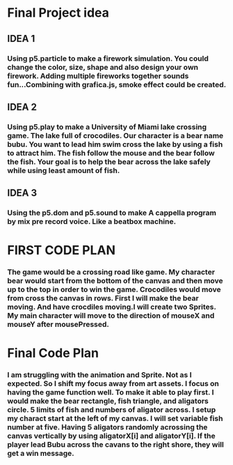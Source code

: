 # Final Project idea

## IDEA 1
### Using p5.particle to make a firework simulation. You could change the color, size, shape and also design your own firework. Adding multiple fireworks together sounds fun...Combining with grafica.js, smoke effect could be created.

## IDEA 2
### Using p5.play to make a University of Miami lake crossing game. The lake full of crocodiles. Our character is a bear name bubu. You want to lead him swim cross the lake by using a fish to attract him. The fish follow the mouse and the bear follow the fish. Your goal is to help the bear across the lake safely while using least amount of fish.

## IDEA 3
### Using the p5.dom and p5.sound to make A cappella program by mix pre record voice. Like a beatbox machine.

# FIRST CODE PLAN
### The game would be a crossing road like game. My character bear would start from the bottom of the canvas and then move up to the top in order to win the game. Crocodiles would move from cross the canvas in rows. First I will make the bear moving. And have crocdiles moving.I will create two Sprites. My main character will move to the direction of mouseX and mouseY after mousePressed.

# Final Code Plan
### I am struggling with the animation and Sprite. Not as I expected. So I shift my focus away from art assets. I focus on having the game function well. To make it able to play first. I would make the bear rectangle, fish triangle, and aligators circle. 5 limits of fish and numbers of aligator across. I setup my charact start at the left of my canvas. I will set variable fish number at five. Having 5 aligators randomly acrossing the canvas vertically by using aligatorX[i] and aligatorY[i]. If the player lead Bubu across the cavans to the right shore, they will get a win message.




